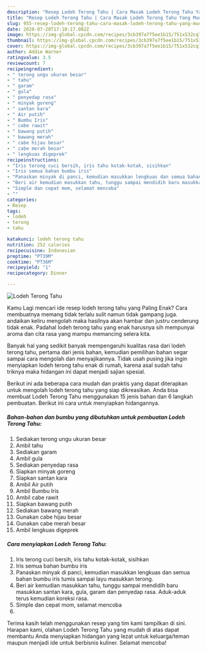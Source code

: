 ```yaml
---
description: "Resep Lodeh Terong Tahu | Cara Masak Lodeh Terong Tahu Yang Mudah Dan Praktis"
title: "Resep Lodeh Terong Tahu | Cara Masak Lodeh Terong Tahu Yang Mudah Dan Praktis"
slug: 955-resep-lodeh-terong-tahu-cara-masak-lodeh-terong-tahu-yang-mudah-dan-praktis
date: 2020-07-28T17:10:17.082Z
image: https://img-global.cpcdn.com/recipes/3cb397a7f5ee1b15/751x532cq70/lodeh-terong-tahu-foto-resep-utama.jpg
thumbnail: https://img-global.cpcdn.com/recipes/3cb397a7f5ee1b15/751x532cq70/lodeh-terong-tahu-foto-resep-utama.jpg
cover: https://img-global.cpcdn.com/recipes/3cb397a7f5ee1b15/751x532cq70/lodeh-terong-tahu-foto-resep-utama.jpg
author: Addie Warner
ratingvalue: 3.5
reviewcount: 7
recipeingredient:
- " terong ungu ukuran besar"
- " tahu"
- " garam"
- " gula"
- " penyedap rasa"
- " minyak goreng"
- " santan kara"
- " Air putih"
- " Bumbu Iris"
- " cabe rawit"
- " bawang putih"
- " bawang merah"
- " cabe hijau besar"
- " cabe merah besar"
- " lengkuas digeprek"
recipeinstructions:
- "Iris terong cuci bersih, iris tahu kotak-kotak, sisihkan"
- "Iris semua bahan bumbu iris"
- "Panaskan minyak di panci, kemudian masukkan lengkuas dan semua bahan bumbu iris tumis sampai layu masukkan terong."
- "Beri air kemudian masukkan tahu, tunggu sampai mendidih baru masukkan santan kara, gula, garam dan penyedap rasa. Aduk-aduk terus kemudian koreksi rasa."
- "Simple dan cepat mom, selamat mencoba"
- ""
categories:
- Resep
tags:
- lodeh
- terong
- tahu

katakunci: lodeh terong tahu 
nutrition: 252 calories
recipecuisine: Indonesian
preptime: "PT39M"
cooktime: "PT36M"
recipeyield: "1"
recipecategory: Dinner

---
```



![Lodeh Terong Tahu](https://img-global.cpcdn.com/recipes/3cb397a7f5ee1b15/751x532cq70/lodeh-terong-tahu-foto-resep-utama.jpg)

Kamu Lagi mencari ide resep lodeh terong tahu yang Paling Enak? Cara membuatnya memang tidak terlalu sulit namun tidak gampang juga. andaikan keliru mengolah maka hasilnya akan hambar dan justru cenderung tidak enak. Padahal lodeh terong tahu yang enak harusnya sih mempunyai aroma dan cita rasa yang mampu memancing selera kita.



Banyak hal yang sedikit banyak mempengaruhi kualitas rasa dari lodeh terong tahu, pertama dari jenis bahan, kemudian pemilihan bahan segar sampai cara mengolah dan menyajikannya. Tidak usah pusing jika ingin menyiapkan lodeh terong tahu enak di rumah, karena asal sudah tahu triknya maka hidangan ini dapat menjadi sajian spesial.


Berikut ini ada beberapa cara mudah dan praktis yang dapat diterapkan untuk mengolah lodeh terong tahu yang siap dikreasikan. Anda bisa membuat Lodeh Terong Tahu menggunakan 15 jenis bahan dan 6 langkah pembuatan. Berikut ini cara untuk menyiapkan hidangannya.

<!--inarticleads1-->

##### Bahan-bahan dan bumbu yang dibutuhkan untuk pembuatan Lodeh Terong Tahu:

1. Sediakan  terong ungu ukuran besar
1. Ambil  tahu
1. Sediakan  garam
1. Ambil  gula
1. Sediakan  penyedap rasa
1. Siapkan  minyak goreng
1. Siapkan  santan kara
1. Ambil  Air putih
1. Ambil  Bumbu Iris
1. Ambil  cabe rawit
1. Siapkan  bawang putih
1. Sediakan  bawang merah
1. Gunakan  cabe hijau besar
1. Gunakan  cabe merah besar
1. Ambil  lengkuas digeprek




<!--inarticleads2-->

##### Cara menyiapkan Lodeh Terong Tahu:

1. Iris terong cuci bersih, iris tahu kotak-kotak, sisihkan
1. Iris semua bahan bumbu iris
1. Panaskan minyak di panci, kemudian masukkan lengkuas dan semua bahan bumbu iris tumis sampai layu masukkan terong.
1. Beri air kemudian masukkan tahu, tunggu sampai mendidih baru masukkan santan kara, gula, garam dan penyedap rasa. Aduk-aduk terus kemudian koreksi rasa.
1. Simple dan cepat mom, selamat mencoba
1. 




Terima kasih telah menggunakan resep yang tim kami tampilkan di sini. Harapan kami, olahan Lodeh Terong Tahu yang mudah di atas dapat membantu Anda menyiapkan hidangan yang lezat untuk keluarga/teman maupun menjadi ide untuk berbisnis kuliner. Selamat mencoba!
